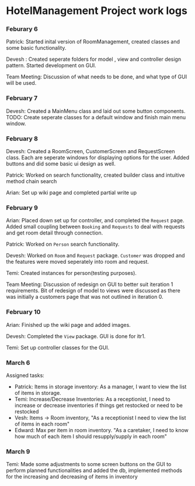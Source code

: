 # HotelManagement Project work logs

### Feburary 6

Patrick: Started inital version of RoomManagement, created classes and some basic functionality.

Devesh : Created seperate folders for model , view and controller design pattern. Started development on GUI.

Team Meeting: Discussion of what needs to be done, and what type of GUI will be used.

### February 7

Devesh: Created a MainMenu class and laid out some button components. TODO: Create seperate classes for a default window and finish main menu window.

### February 8

Devesh: Created a RoomScreen, CustomerScreen and RequestScreen class. Each are seperate windows for displaying options for the user. Added buttons and did some basic ui design as well.

Patrick: Worked on search functionality, created builder class and intuitive method chain search

Arian: Set up wiki page and completed partial write up

### February 9

Arian: Placed down set up for controller, and completed the `Request` page. Added small coupling between `Booking` and `Requests` to deal with requests and get room detail through connection.

Patrick: Worked on `Person` search functionality.

Devesh: Worked on `Room` and `Request` package. `Customer` was dropped and the features were moved seperately into room and request.

Temi: Created instances for person(testing purposes).

Team Meeting: Discussion of redesign on GUI to better suit iteration 1 requirements. Bit of redesign of model to views were discussed as there was initially a customers page that was not outlined in iteration 0.

### February 10

Arian: Finished up the wiki page and added images.

Devesh: Completed the `View` package. GUI is done for itr1.

Temi: Set up controller classes for the GUI.

### March 6
Assigned tasks:
- Patrick: Items in storage inventory: As a manager, I want to view the list of items in storage.
- Temi: Increase/Decrease Inventories: As a receptionist, I need to increase or decrease inventories if things get restocked or need to be restocked
- Vesh: Items -> Room inventory, "As a receptionist I need to view the list of items in each room"
- Edward:  Max per item in room inventory. "As a caretaker, I need to know how much of each item I should resupply/supply in each room"



### March 9
Temi: Made some adjustments to some screen buttons on the GUI to perform planned functionalities and added the db, implemented methods for the increasing and decreasing of items in inventory
